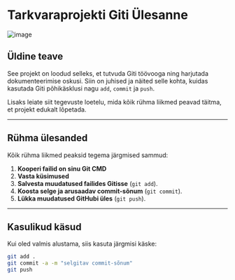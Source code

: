# Tarkvaraprojekti Giti Ülesanne  
![image](https://github.com/user-attachments/assets/77bd6f79-bed6-4835-8fbd-4b0d8455ab5d)


## Üldine teave  
See projekt on loodud selleks, et tutvuda Giti töövooga ning harjutada dokumenteerimise oskusi. Siin on juhised ja näited selle kohta, kuidas kasutada Giti põhikäsklusi nagu `add`, `commit` ja `push`.  

Lisaks leiate siit tegevuste loetelu, mida kõik rühma liikmed peavad täitma, et projekt edukalt lõpetada.  

---

## Rühma ülesanded  
Kõik rühma liikmed peaksid tegema järgmised sammud:  

1. **Kooperi failid on sinu Git CMD**
2. **Vasta küsimused**
3. **Salvesta muudatused failides Gitisse** (`git add`).  
4. **Koosta selge ja arusaadav commit-sõnum** (`git commit`).  
5. **Lükka muudatused GitHubi üles** (`git push`).  

---

## Kasulikud käsud  
Kui oled valmis alustama, siis kasuta järgmisi käske:

```bash
git add .
git commit -a -m "selgitav commit-sõnum"
git push
